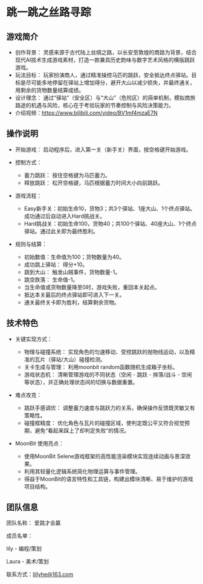 # 跳一跳之丝路寻踪



## 游戏简介



* 创作背景： 灵感来源于古代陆上丝绸之路，以长安至敦煌的商路为背景，结合现代AI技术生成游戏素材，打造一款兼具历史韵味与数字艺术风格的横版跳跃游戏。
* 玩法目标： 玩家扮演商人，通过精准操控马匹的跳跃，安全抵达终点驿站。目标是尽可能多地停留在驿站上增加得分，避开大山以减少损失，并最终通关，用剩余的货物数量结算成绩。
* 设计理念： 通过“驿站”（安全区）与“大山”（危险区）的简单机制，模拟商旅路途的机遇与风险，核心在于考验玩家的节奏控制与风险决策能力。
* 介绍视频：https://www.bilibili.com/video/BV1mf4mzaE7N



## 操作说明



* 开始游戏： 启动程序后，进入第一关（新手关）界面，按空格键开始游戏。
* 控制方式：

  * 蓄力跳跃： 按住空格键为马匹蓄力。
  * 释放跳跃： 松开空格键，马匹根据蓄力时间大小向前跳跃。

* 游戏流程：

  * Easy新手关：初始生命10，货物3；共3个驿站、1座大山、1个终点驿站。成功通过后自动进入Hard挑战关。
  * Hard挑战关：初始生命100，货物40；共100个驿站、40座大山、1个终点驿站。通过此关即为最终胜利。

* 规则与结算：

  * 初始数值：生命值为100；货物数量为40。
  * 成功跳上驿站： 得分+10。
  * 跳到大山： 触发山贼事件，货物数量-1。
  * 跳空跌落： 生命值-1。
  * 当生命值或货物数量降至0时，游戏失败，重回本关起点。
  * 抵达本关最后的终点驿站即可进入下一关。
  * 通关最终关卡即为胜利，结算剩余货物。



## 技术特色



* 关键实现方式：

  * 物理与碰撞系统： 实现角色的匀速移动、受控跳跃的抛物线运动，以及精准的瓦片（驿站/大山）碰撞检测。
  * 关卡生成与管理： 利用moonbit random函数随机生成箱子坐标。
  * 游戏状态机： 清晰管理游戏的不同状态（空闲 - 跳跃 - 摔落/战斗 - 空闲等状态），并正确处理状态间的切换与数据重置。

* 难点攻克：

  * 跳跃手感调优： 调整蓄力速度与跳跃力的关系，确保操作反馈既灵敏又有策略性。
  * 碰撞框精度： 优化角色与瓦片的碰撞区域，使判定既公平又符合视觉预期，避免“看起来踩上了却判定失败”的情况。

* MoonBit 使用亮点：

  * 使用MoonBit Selene游戏框架的高性能渲染模块实现连续动画与景深效果。
  * 利用其轻量化逻辑系统简化物理运算与事件管理。
  * 得益于MoonBit的语言特性和工具链，构建出模块清晰、易于维护的游戏项目结构。



## 团队信息



团队名称： 爱跳才会赢

成员名单：

lily - 编程/策划

Laura - 美术/策划

联系方式：lillyhe@163.com

